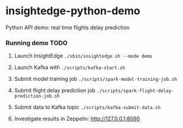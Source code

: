 # insightedge-python-demo

Python API demo: real time flights delay prediction

### Running demo TODO 
 
1. Launch InsightEdge `./sbin/insightedge.sh --mode demo`

2. Launch Kafka with `./scripts/kafka-start.sh`

3. Submit model training job `./scripts/spark-model-training-job.sh`

4. Submit flight delay prediction job `./scripts/spark-flight-delay-prediction-job.sh`

5. Submit data to Kafka topic `./scripts/kafka-submit-data.sh`

6. Investigate results in Zeppelin: http://127.0.0.1:8090